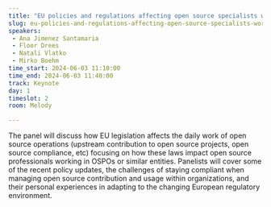 ```yaml
---
title: "EU policies and regulations affecting open source specialists working in OSPOs"
slug: eu-policies-and-regulations-affecting-open-source-specialists-working-in-ospos
speakers:
 - Ana Jimenez Santamaria
 - Floor Drees
 - Natali Vlatko
 - Mirko Boehm
time_start: 2024-06-03 11:10:00
time_end: 2024-06-03 11:40:00
track: Keynote
day: 1
timeslot: 2
room: Melody

---
```


The panel will discuss how EU legislation affects the daily work of open source operations (upstream contribution to open source projects, open source compliance, etc) focusing on how these laws impact open source professionals working in OSPOs or similar entities. Panelists will cover some of the recent policy updates, the challenges of staying compliant when managing open source contribution and usage within organizations, and their personal experiences in adapting to the changing European regulatory environment.